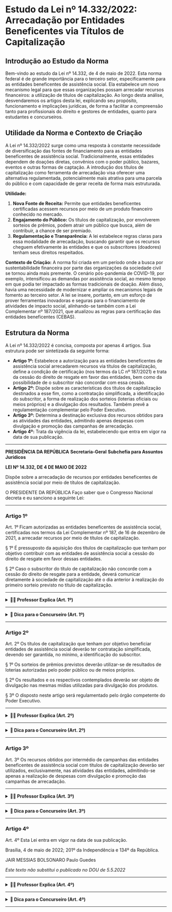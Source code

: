 # Estudo da Lei nº 14.332/2022: Arrecadação por Entidades Beneficentes via Títulos de Capitalização

## Introdução ao Estudo da Norma

Bem-vindo ao estudo da Lei nº 14.332, de 4 de maio de 2022. Esta norma federal é de grande importância para o terceiro
setor, especificamente para as entidades beneficentes de assistência social. Ela estabelece um novo mecanismo legal para
que essas organizações possam arrecadar recursos financeiros: a utilização de títulos de capitalização. Ao longo desta
análise, desvendaremos os artigos desta lei, explicando seu propósito, funcionamento e implicações jurídicas, de forma a
facilitar a compreensão tanto para profissionais do direito e gestores de entidades, quanto para estudantes e
concurseiros.

<!-- truncate -->

## Utilidade da Norma e Contexto de Criação

A Lei nº 14.332/2022 surge como uma resposta à constante necessidade de diversificação das fontes de financiamento para
as entidades beneficentes de assistência social. Tradicionalmente, essas entidades dependem de doações diretas,
convênios com o poder público, bazares, eventos e outras formas de captação. A introdução dos títulos de capitalização
como ferramenta de arrecadação visa oferecer uma alternativa regulamentada, potencialmente mais atrativa para uma
parcela do público e com capacidade de gerar receita de forma mais estruturada.

**Utilidade:**

1. **Nova Fonte de Receita:** Permite que entidades beneficentes certificadas acessem recursos por meio de um produto
   financeiro conhecido no mercado.
2. **Engajamento do Público:** Os títulos de capitalização, por envolverem sorteios de prêmios, podem atrair um público
   que busca, além de contribuir, a chance de ser premiado.
3. **Regulamentação e Transparência:** A lei estabelece regras claras para essa modalidade de arrecadação, buscando
   garantir que os recursos cheguem efetivamente às entidades e que os subscritores (doadores) tenham seus direitos
   respeitados.

**Contexto de Criação:**
A norma foi criada em um período onde a busca por sustentabilidade financeira por parte das organizações da sociedade
civil se tornou ainda mais premente. O cenário pós-pandemia de COVID-19, por exemplo, intensificou as demandas por
assistência social, ao mesmo tempo em que podia ter impactado as formas tradicionais de doação. Além disso, havia uma
necessidade de modernizar e ampliar os mecanismos legais de fomento ao terceiro setor. A lei se insere, portanto, em um
esforço de prover ferramentas inovadoras e seguras para o financiamento de atividades de impacto social, alinhando-se
também com a Lei Complementar nº 187/2021, que atualizou as regras para certificação das entidades beneficentes (CEBAS).

## Estrutura da Norma

A Lei nº 14.332/2022 é concisa, composta por apenas 4 artigos. Sua estrutura pode ser sintetizada da seguinte forma:

* **Artigo 1º:** Estabelece a autorização para as entidades beneficentes de assistência social arrecadarem recursos via
  títulos de capitalização, define a condição de certificação (nos termos da LC nº 187/2021) e trata da cessão do
  direito de resgate em favor das entidades, bem como da possibilidade de o subscritor não concordar com essa cessão.
* **Artigo 2º:** Dispõe sobre as características dos títulos de capitalização destinados a esse fim, como a contratação
  simplificada, a identificação do subscritor, a forma de realização dos sorteios (loterias oficiais ou meios próprios)
  e a divulgação dos resultados. Também prevê a regulamentação complementar pelo Poder Executivo.
* **Artigo 3º:** Determina a destinação exclusiva dos recursos obtidos para as atividades das entidades, admitindo
  apenas despesas com divulgação e promoção das campanhas de arrecadação.
* **Artigo 4º:** Trata da vigência da lei, estabelecendo que entra em vigor na data de sua publicação.

---

**PRESIDÊNCIA DA REPÚBLICA**
**Secretaria-Geral**
**Subchefia para Assuntos Jurídicos**

**LEI Nº 14.332, DE 4 DE MAIO DE 2022**

Dispõe sobre a arrecadação de recursos por entidades beneficentes de assistência social por meio de títulos de
capitalização.

O PRESIDENTE DA REPÚBLICA Faço saber que o Congresso Nacional decreta e eu sanciono a seguinte Lei:

---

### Artigo 1º

Art. 1º Ficam autorizadas as entidades beneficentes de assistência social, certificadas nos termos da Lei Complementar
nº 187, de 16 de dezembro de 2021, a arrecadar recursos por meio de títulos de capitalização.

§ 1º É pressuposto da aquisição dos títulos de capitalização que tenham por objetivo contribuir com as entidades de
assistência social a cessão do direito de resgate em favor dessas entidades.

§ 2º Caso o subscritor do título de capitalização não concorde com a cessão do direito de resgate para a entidade,
deverá comunicar diretamente à sociedade de capitalização até o dia anterior à realização do primeiro sorteio previsto
no título de capitalização.

---

<details>
<summary><strong>👨‍🏫 Professor Explica (Art. 1º)</strong></summary>

Este artigo é o coração da lei, pois ele **autoriza** uma prática específica. Vamos detalhar:

1. **Quem pode arrecadar?** Entidades beneficentes de assistência social. Mas não qualquer uma! A lei exige que sejam *
   *certificadas** conforme a Lei Complementar nº 187/2021. Essa lei trata do CEBAS - Certificado de Entidade
   Beneficente de Assistência Social, um reconhecimento formal importante que confere certas imunidades e benefícios
   fiscais. Sem o CEBAS, a entidade não pode usar este mecanismo.

2. **Como podem arrecadar?** Por meio de **títulos de capitalização**. Estes são produtos financeiros onde o consumidor
   paga um valor (único ou parcelado) e, ao final de um prazo, pode resgatar parte ou todo o valor corrigido, além de
   concorrer a prêmios durante a vigência do título.

3. **Qual a mecânica principal para a entidade receber o recurso?** O parágrafo primeiro estabelece que a **cessão do
   direito de resgate** em favor da entidade é um **pressuposto**. Isso significa que, em regra, quando alguém adquire
   um desses títulos "do bem", o valor que seria resgatado pelo comprador ao final do plano é automaticamente destinado
   à entidade beneficente. A pessoa contribui e concorre aos prêmios, mas o valor principal capitalizado vai para a
   causa social.

4. **E se o comprador não quiser ceder o resgate?** O parágrafo segundo garante o direito de **opt-out**. Se o
   subscritor (quem compra o título) não quiser que o valor do resgate vá para a entidade (talvez ele queira apenas
   concorrer aos prêmios e ter seu dinheiro de volta ao final), ele pode. Para isso, deve comunicar sua decisão
   diretamente à sociedade de capitalização (a empresa que emite o título) até o dia anterior ao primeiro sorteio. É um
   prazo importante para observar.

**Em resumo:** A lei cria uma "ponte" entre o mercado de capitalização e o financiamento social, condicionando o uso
dessa ponte à certificação da entidade e estabelecendo um mecanismo de doação do resgate que, embora padrão, pode ser
recusado pelo contribuinte.

</details>

---

<details>
<summary><strong>🎯 Dica para o Concurseiro (Art. 1º)</strong></summary>

As bancas adoram explorar **condições e exceções**.

* **Pegadinha Comum:** Afirmar que *qualquer* entidade de assistência social pode usar o mecanismo, ou que a cessão do
  direito de resgate é *obrigatória e irrevogável*.
* **Ponto de Atenção:** A exigência da certificação nos termos da LC nº 187/2021 é crucial. Memorize essa vinculação!
  Outro ponto é o prazo para o subscritor manifestar a não concordância com a cessão do resgate.

**Exemplo de Questão (Estilo CEBRASPE):**

(CESPE/CEBRASPE - Adaptada) Julgue o item a seguir, a respeito da Lei nº 14.332/2022, que dispõe sobre a arrecadação de
recursos por entidades beneficentes de assistência social por meio de títulos de capitalização.

"A Lei nº 14.332/2022 permite que entidades beneficentes de assistência social, independentemente de certificação
específica, arrecadem fundos mediante títulos de capitalização, sendo a cessão do direito de resgate pelo subscritor uma
faculdade a ser exercida positivamente no ato da aquisição."

( ) Certo
( ) Errado

<details>
<summary><strong>🕵️‍♂️ Clique para ver o gabarito comentado</strong></summary>
A assertiva está **Errada**.

**Comentário:**

1. A lei exige expressamente que as entidades sejam "certificadas nos termos da Lei Complementar nº 187, de 16 de
   dezembro de 2021". Portanto, não é "independentemente de certificação específica".
2. A cessão do direito de resgate é um "pressuposto da aquisição" (§1º), ou seja, é a regra geral, o padrão. A *não*
   cessão é que depende de manifestação do subscritor (§2º), e não o contrário.

</details>
</details>

---

### Artigo 2º

Art. 2º Os títulos de capitalização que tenham por objetivo beneficiar entidades de assistência social deverão ter
contratação simplificada, devendo ser garantida, no mínimo, a identificação do subscritor.

§ 1º Os sorteios de prêmios previstos deverão utilizar-se de resultados de loterias autorizadas pelo poder público ou de
meios próprios.

§ 2º Os resultados e os respectivos contemplados deverão ser objeto de divulgação nas mesmas mídias utilizadas para
divulgação dos produtos.

§ 3º O disposto neste artigo será regulamentado pelo órgão competente do Poder Executivo.

---

<details>
<summary><strong>👨‍🏫 Professor Explica (Art. 2º)</strong></summary>

Este artigo trata dos aspectos operacionais e de transparência dos títulos de capitalização voltados para o benefício de
entidades sociais.

1. **Contratação Simplificada e Identificação:** O *caput* do artigo busca facilitar a adesão a esses títulos, prevendo
   uma "contratação simplificada". No entanto, simplificação não significa ausência de controle. É fundamental garantir,
   no mínimo, a "identificação do subscritor". Isso é importante por várias razões:
    * **Direitos do Consumidor:** O subscritor precisa ser identificado para exercer seus direitos, como o de não ceder
      o resgate (Art. 1º, §2º) ou de receber prêmios.
    * **Prevenção à Lavagem de Dinheiro:** A identificação é uma medida básica para coibir o uso de mecanismos
      financeiros para fins ilícitos.
    * **Transparência:** Saber quem está contribuindo (ou, no mínimo, quem é o titular do título) é parte da lisura do
      processo.

2. **Sorteios de Prêmios (§1º):** Os títulos de capitalização costumam envolver sorteios. Este parágrafo dá duas opções
   para a realização desses sorteios:
    * **Resultados de Loterias Autorizadas:** Utilizar os resultados de loterias oficiais (como as da Caixa Econômica
      Federal) confere grande credibilidade e isenção aos sorteios, pois são auditados e amplamente conhecidos.
    * **Meios Próprios:** A sociedade de capitalização pode realizar seus próprios sorteios. Nesses casos, a
      regulamentação (mencionada no §3º) e a fiscalização dos órgãos competentes (como a SUSEP - Superintendência de
      Seguros Privados) são ainda mais cruciais para garantir a lisura.

3. **Divulgação dos Resultados (§2º):** A transparência é reforçada aqui. Os resultados dos sorteios e os nomes dos
   contemplados devem ser divulgados usando os **mesmos canais de mídia** que foram utilizados para promover e vender os
   títulos. Se a propaganda foi na TV e internet, a divulgação dos ganhadores também deve ser por esses meios. Isso
   assegura que a informação chegue ao público interessado.

4. **Regulamentação pelo Poder Executivo (§3º):** Este é um dispositivo comum em leis que criam mecanismos novos ou
   alteram procedimentos. Ele reconhece que a lei estabelece as diretrizes gerais, mas os detalhes operacionais, os
   procedimentos específicos e as minúcias técnicas precisam ser definidos por um "órgão competente do Poder Executivo".
   No contexto de títulos de capitalização, esse órgão é tipicamente a SUSEP, vinculada ao Ministério da Fazenda (ou
   Economia, dependendo da estrutura ministerial vigente). Essa regulamentação infralegal (decretos, portarias,
   circulares da SUSEP) é que vai dar a "letra miúda" de como o Art. 2º será implementado na prática.

</details>

---

<details>
<summary><strong>🎯 Dica para o Concurseiro (Art. 2º)</strong></summary>

Fique atento aos detalhes sobre a operacionalização e as obrigações de transparência.

* **Pegadinha Comum:** Sugerir que a "contratação simplificada" dispensa qualquer forma de identificação do subscritor,
  ou que os sorteios só podem usar loterias federais.
* **Ponto de Atenção:** A dualidade de opções para os sorteios (loterias oficiais OU meios próprios) é um bom ponto para
  questões. A exigência de divulgação dos resultados nas *mesmas mídias* da promoção também é relevante. A menção à
  regulamentação pelo Poder Executivo indica que a lei não esgota o tema, havendo normas complementares.

**Exemplo de Questão (Estilo FGV):**

(FGV - Adaptada) A Lei nº 14.332/2022, ao disciplinar os títulos de capitalização destinados a beneficiar entidades de
assistência social, estabelece que:

(A) Os sorteios de prêmios devem, obrigatoriamente, utilizar resultados de loterias federais, vedando-se o uso de meios
próprios pela sociedade de capitalização.

(B) A contratação dos títulos é complexa, exigindo múltiplas formas de comprovação de identidade do subscritor para fins
de prevenção a fraudes.

(C) A divulgação dos resultados dos sorteios pode ser feita por qualquer meio escolhido pela entidade beneficente,
independentemente dos canais usados para promover o título.

(D) Os resultados dos sorteios e os respectivos contemplados devem ser divulgados nas mesmas mídias utilizadas para a
divulgação dos produtos (títulos).

(E) A lei esgota toda a regulamentação da matéria, não havendo previsão para atos normativos complementares do Poder
Executivo.

<details>
<summary><strong>🕵️‍♂️ Clique para ver o gabarito comentado</strong></summary>
A alternativa correta é a **(D)**.

**Comentário:**

* (A) está incorreta porque o §1º do Art. 2º permite o uso de resultados de loterias autorizadas **ou** de meios
  próprios.
* (B) está incorreta porque o *caput* do Art. 2º prevê "contratação simplificada", embora exija a identificação do
  subscritor.
* (C) está incorreta porque o §2º do Art. 2º exige que a divulgação seja nas "mesmas mídias utilizadas para divulgação
  dos produtos".
* **(D) está correta**, pois reflete exatamente o disposto no §2º do Art. 2º.
* (E) está incorreta porque o §3º do Art. 2º prevê expressamente que "O disposto neste artigo será regulamentado pelo
  órgão competente do Poder Executivo".

</details>
</details>

---

### Artigo 3º

Art. 3º Os recursos obtidos por intermédio de campanhas das entidades beneficentes de assistência social com títulos de
capitalização deverão ser utilizados, exclusivamente, nas atividades das entidades, admitindo-se apenas a realização de
despesas com divulgação e promoção das campanhas de arrecadação.

---

<details>
<summary><strong>👨‍🏫 Professor Explica (Art. 3º)</strong></summary>

Este artigo é fundamental, pois trata da **destinação dos recursos** arrecadados. É o que garante que o objetivo social
da lei seja cumprido.

1. **Uso Exclusivo nas Atividades da Entidade:** A palavra-chave aqui é "**exclusivamente**". O dinheiro arrecadado por
   meio desses títulos de capitalização não pode ser usado para qualquer finalidade. Ele deve ser direcionado para as
   atividades finalísticas da entidade beneficente. Se a entidade cuida de idosos, os recursos vão para alimentação,
   saúde, cuidados com esses idosos. Se atua com crianças em vulnerabilidade, vai para educação, proteção, lazer dessas
   crianças, etc.

2. **Exceção Permitida:** A lei reconhece que para arrecadar fundos, é preciso gastar. Portanto, ela admite "**apenas**
   a realização de despesas com divulgação e promoção das campanhas de arrecadação". Isso inclui custos com publicidade,
   marketing, criação de material promocional, eventos de lançamento, etc. É uma exceção lógica e necessária, pois sem
   divulgação, não há arrecadação.

3. **Implicações:** Este artigo impõe um dever de **transparência e responsabilidade** às entidades. Elas precisarão
   prestar contas de como esses recursos foram utilizados, demonstrando que foram aplicados em suas atividades ou nas
   despesas permitidas para a campanha. O descumprimento pode levar a sanções e à perda da credibilidade da entidade.

**Em resumo:** O dinheiro arrecadado tem carimbo: deve ir para a causa social. A única "saída" permitida desse dinheiro
antes de chegar à atividade-fim é para cobrir os custos de fazer a própria campanha de arrecadação acontecer.

</details>

---

<details>
<summary><strong>🎯 Dica para o Concurseiro (Art. 3º)</strong></summary>

O princípio da **destinação específica** dos recursos é um prato cheio para questões.

* **Pegadinha Comum:** Afirmar que os recursos podem ser usados para despesas administrativas gerais da entidade, ou
  para qualquer tipo de investimento, ou que não há restrições ao uso após a dedução dos custos de campanha.
* **Ponto de Atenção:** A dupla restrição: "exclusivamente" nas atividades da entidade e "apenas" despesas de
  divulgação/promoção como exceção. Qualquer outra despesa não relacionada diretamente à atividade-fim ou à campanha
  está, a princípio, vedada para essa fonte de recurso.

**Exemplo de Questão (Estilo CEBRASPE):**

(CESPE/CEBRASPE - Adaptada) A Lei nº 14.332/2022, ao tratar da aplicação dos recursos arrecadados por entidades
beneficentes de assistência social mediante títulos de capitalização, determina que tais valores devem ser empregados
prioritariamente nas atividades finalísticas da entidade, sendo permitido, contudo, o custeio de despesas
administrativas ordinárias e investimentos financeiros para garantir a sustentabilidade da organização a longo prazo.

( ) Certo
( ) Errado

<details>
<summary><strong>🕵️‍♂️ Clique para ver o gabarito comentado</strong></summary>
A assertiva está **Errada**.

**Comentário:**
O Art. 3º é taxativo ao afirmar que os recursos devem ser utilizados "**exclusivamente** nas atividades das entidades".
A única exceção expressamente admitida são as "despesas com divulgação e promoção das campanhas de arrecadação". A
assertiva erra ao sugerir que é permitido o custeio de "despesas administrativas ordinárias" (que podem ser mais amplas
que as de campanha) e "investimentos financeiros" com esses recursos específicos, o que contraria a exclusividade
determinada pela lei.
</details>
</details>

---

### Artigo 4º

Art. 4º Esta Lei entra em vigor na data de sua publicação.

Brasília, 4 de maio de 2022; 201º da Independência e 134º da República.

JAIR MESSIAS BOLSONARO
Paulo Guedes

*Este texto não substitui o publicado no DOU de 5.5.2022*

---

<details>
<summary><strong>👨‍🏫 Professor Explica (Art. 4º)</strong></summary>

Este é o artigo que trata da **vigência** da lei, ou seja, a partir de quando ela começa a produzir efeitos jurídicos e
se torna obrigatória.

1. **"Entra em vigor na data de sua publicação":** Esta é uma cláusula de vigência imediata. A lei foi publicada no
   Diário Oficial da União (DOU) em 5 de maio de 2022 (conforme a nota ao final do texto). Portanto, a partir de 5 de
   maio de 2022, a Lei nº 14.332 passou a valer em todo o território nacional. Não houve *vacatio legis* (período entre
   a publicação e a entrada em vigor).

2. **Data e Assinaturas:**
    * "Brasília, 4 de maio de 2022": Data em que a lei foi sancionada pelo Presidente da República.
    * "201º da Independência e 134º da República": Contagem protocolar do tempo a partir de marcos históricos do Brasil.
    * "JAIR MESSIAS BOLSONARO": Presidente da República à época, que sancionou a lei.
    * "Paulo Guedes": Ministro da Economia à época, referendando o ato presidencial, dado o tema da lei.

3. **Nota Final:** "Este texto não substitui o publicado no DOU de 5.5.2022". Esta é uma observação padrão em textos
   legais disponibilizados em sites como o do Planalto, indicando que a versão oficial, para todos os fins legais, é
   aquela publicada no Diário Oficial da União.

**Em resumo:** A lei começou a valer no dia em que foi oficialmente comunicada à sociedade através do DOU, ou seja, 5 de
maio de 2022.

</details>

---

<details>
<summary><strong>🎯 Dica para o Concurseiro (Art. 4º)</strong></summary>

Questões sobre vigência são menos comuns para leis específicas como esta, mas é bom saber:

* **Ponto de Atenção:** Diferenciar data de sanção (quando o presidente aprova) da data de publicação (quando se torna
  pública e, neste caso, vigente).
* **Regra Geral vs. Exceção:** A regra geral da Lei de Introdução às Normas do Direito Brasileiro (LINDB, Decreto-Lei nº
  4.657/42) é que, salvo disposição em contrário, a lei começa a vigorar em todo o país 45 dias após oficialmente
  publicada (Art. 1º). No entanto, a própria lei pode estipular sua entrada em vigor na data da publicação (como neste
  caso) ou em uma data futura específica, o que afasta a regra geral dos 45 dias.

Não há uma "pegadinha" complexa aqui, mas se uma questão envolver um caso prático que ocorreu, por exemplo, em 4 de maio
de 2022, essa lei ainda não estaria em vigor. Se ocorreu em 6 de maio de 2022, já estaria.

</details>

---
